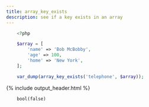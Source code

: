 ```yaml
---
title: array_key_exists
description: see if a key exists in an array
---
```


```php
    <?php

    $array = [
        'name' => 'Bob McBobby',
        'age' => 100,
        'home' => 'New York',
    ];

    var_dump(array_key_exists('telephone', $array));
```

{% include output_header.html %}

```console
    bool(false)
```